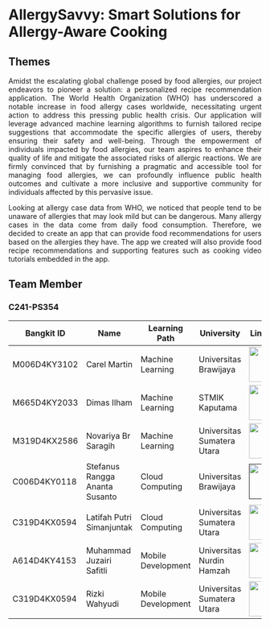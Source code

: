 # AllergySavvy: Smart Solutions for Allergy-Aware Cooking

## Themes
<p align="justify">Amidst the escalating global challenge posed by food allergies, our project endeavors to pioneer a solution: a personalized recipe recommendation application. The World Health Organization (WHO) has underscored a notable increase in food allergy cases worldwide, necessitating urgent action to address this pressing public health crisis. Our application will leverage advanced machine learning algorithms to furnish tailored recipe suggestions that accommodate the specific allergies of users, thereby ensuring their safety and well-being. Through the empowerment of individuals impacted by food allergies, our team aspires to enhance their quality of life and mitigate the associated risks of allergic reactions. We are firmly convinced that by furnishing a pragmatic and accessible tool for managing food allergies, we can profoundly influence public health outcomes and cultivate a more inclusive and supportive community for individuals affected by this pervasive issue.</p>

<p align="justify">Looking at allergy case data from WHO, we noticed that people tend to be unaware of allergies that may look mild but can be dangerous. Many allergy cases in the data come from daily food consumption. Therefore, we decided to create an app that can provide food recommendations for users based on the allergies they have. The app we created will also provide food recipe recommendations and supporting features such as cooking video tutorials embedded in the app.</p>

## Team Member
### C241-PS354
| Bangkit ID | Name | Learning Path | University |LinkedIn |
| ---      | ---       | ---       | ---       | ---       |
| M006D4KY3102   | Carel Martin | Machine Learning |  Universitas Brawijaya | <a href="https://www.linkedin.com/in/carel-martin/"><img src="https://seeklogo.com/images/L/linkedin-logo-F84AF05CFC-seeklogo.com.png" style="width: 70px;"></a> |
| M665D4KY2033   | Dimas Ilham | Machine Learning | STMIK Kaputama | <a href="https://www.linkedin.com/in/dimas-ilham/"><img src="https://seeklogo.com/images/L/linkedin-logo-F84AF05CFC-seeklogo.com.png" style="width: 70px;"></a> |
| M319D4KX2586   | Novariya Br Saragih | Machine Learning | Universitas Sumatera Utara | <a href="https://www.linkedin.com/in/novariyasaragih/"><img src="https://seeklogo.com/images/L/linkedin-logo-F84AF05CFC-seeklogo.com.png" style="width: 70px;"></a> |
| C006D4KY0118   | Stefanus Rangga Ananta Susanto | Cloud Computing | Universitas Brawijaya | <a href=""><img src="https://seeklogo.com/images/L/linkedin-logo-F84AF05CFC-seeklogo.com.png" style="width: 70px;"></a> |
| C319D4KX0594   | Latifah Putri Simanjuntak | Cloud Computing | Universitas Sumatera Utara |  <a href="https://www.linkedin.com/in/latifah-putri-simanjuntak-31b1432b9/"><img src="https://seeklogo.com/images/L/linkedin-logo-F84AF05CFC-seeklogo.com.png" style="width: 70px;"></a> |
| A614D4KY4153   | Muhammad Juzairi Safitli  | Mobile Development | Universitas Nurdin Hamzah |  <a href="https://www.linkedin.com/in/muhammad-juzairi-safitli-6226a228a/"><img src="https://seeklogo.com/images/L/linkedin-logo-F84AF05CFC-seeklogo.com.png" style="width: 70px;"></a> |
| C319D4KX0594   | Rizki Wahyudi | Mobile Development | Universitas Sumatera Utara |  <a href="https://www.linkedin.com/in/rizki-wahyudi7/"><img src="https://seeklogo.com/images/L/linkedin-logo-F84AF05CFC-seeklogo.com.png" style="width: 70px;"></a> |
